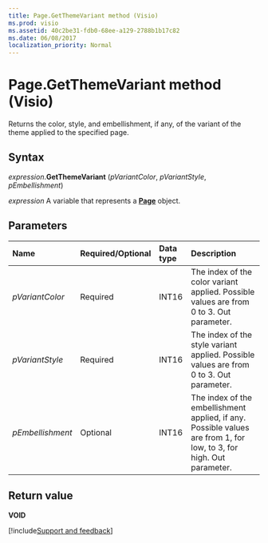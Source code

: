```yaml
---
title: Page.GetThemeVariant method (Visio)
ms.prod: visio
ms.assetid: 40c2be31-fdb0-68ee-a129-2788b1b17c82
ms.date: 06/08/2017
localization_priority: Normal
---
```



# Page.GetThemeVariant method (Visio)

Returns the color, style, and embellishment, if any, of the variant of the theme applied to the specified page.


## Syntax

_expression_.**GetThemeVariant** (_pVariantColor_, _pVariantStyle_, _pEmbellishment_)

_expression_ A variable that represents a **[Page](Visio.Page.md)** object.


## Parameters

|Name|Required/Optional|Data type|Description|
|:-----|:-----|:-----|:-----|
| _pVariantColor_|Required|INT16|The index of the color variant applied. Possible values are from 0 to 3. Out parameter.|
| _pVariantStyle_|Required|INT16|The index of the style variant applied. Possible values are from 0 to 3. Out parameter.|
| _pEmbellishment_|Optional|INT16|The index of the embellishment applied, if any. Possible values are from 1, for low, to 3, for high. Out parameter.|

## Return value

**VOID**




[!include[Support and feedback](~/includes/feedback-boilerplate.md)]